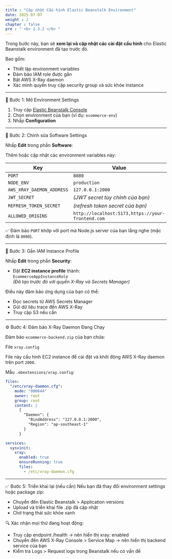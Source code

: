 ```yaml
---
title : "Cập nhật Cấu hình Elastic Beanstalk Environment"
date: 2025-07-07
weight : 2
chapter : false
pre : " <b> 2.3.2 </b> "
---
```


Trong bước này, bạn sẽ **xem lại và cập nhật các cài đặt cấu hình** cho Elastic Beanstalk environment đã tạo trước đó.

Bao gồm:

- Thiết lập environment variables
- Đảm bảo IAM role được gắn
- Bật AWS X-Ray daemon
- Xác minh quyền truy cập security group và sức khỏe instance

---

 🔧 Bước 1: Mở Environment Settings

1. Truy cập [Elastic Beanstalk Console](https://console.aws.amazon.com/elasticbeanstalk/)
2. Chọn environment của bạn (ví dụ: `ecommerce-env`)
3. Nhấp **Configuration**

---

 🧪 Bước 2: Chỉnh sửa Software Settings

Nhấp **Edit** trong phần **Software**:

Thêm hoặc cập nhật các environment variables này:

| Key                       | Value                                                |
|---------------------------|------------------------------------------------------|
| `PORT`                   | `8080`                                               |
| `NODE_ENV`               | `production`                                         |
| `AWS_XRAY_DAEMON_ADDRESS`| `127.0.0.1:2000`                                     |
| `JWT_SECRET`             | *(JWT secret tùy chỉnh của bạn)*                    |
| `REFRESH_TOKEN_SECRET`   | *(refresh token secret của bạn)*                    |
| `ALLOWED_ORIGINS`        | `http://localhost:5173,https://your-frontend.com`    |

✅ Đảm bảo `PORT` khớp với port mà Node.js server của bạn lắng nghe (mặc định là `8080`).

---

 🔐 Bước 3: Gắn IAM Instance Profile

Nhấp **Edit** trong phần **Security**:

- Đặt **EC2 instance profile** thành:  
  `EcommerceAppInstanceRole`  
  *(Đã tạo trước đó với quyền X-Ray và Secrets Manager)*

Điều này đảm bảo ứng dụng của bạn có thể:

- Đọc secrets từ AWS Secrets Manager
- Gửi dữ liệu trace đến AWS X-Ray
- Truy cập S3 nếu cần

---

 ⚙️ Bước 4: Đảm bảo X-Ray Daemon Đang Chạy

Đảm bảo `ecommerce-backend.zip` của bạn chứa:

File `xray.config`

File này cấu hình EC2 instance để cài đặt và khởi động AWS X-Ray daemon trên port `2000`.

Mẫu `.ebextensions/xray.config`:

```yaml
files:
  "/etc/xray-daemon.cfg":
    mode: "000644"
    owner: root
    group: root
    content: |
      {
        "Daemon": {
          "BindAddress": "127.0.0.1:2000",
          "Region": "ap-southeast-1"
        }
      }

services:
  sysvinit:
    xray:
      enabled: true
      ensureRunning: true
      files:
        - /etc/xray-daemon.cfg
```

---

 ✅ Bước 5: Triển khai lại (nếu cần)
Nếu bạn đã thay đổi environment settings hoặc package zip:

- Chuyển đến Elastic Beanstalk > Application versions
- Upload và triển khai file .zip đã cập nhật
- Chờ trạng thái sức khỏe xanh

🔍 Xác nhận mọi thứ đang hoạt động:
- Truy cập endpoint /health → nên hiển thị xray: enabled
- Chuyển đến AWS X-Ray Console > Service Map → nên hiển thị backend service của bạn
- Kiểm tra Logs > Request logs trong Beanstalk nếu có vấn đề
